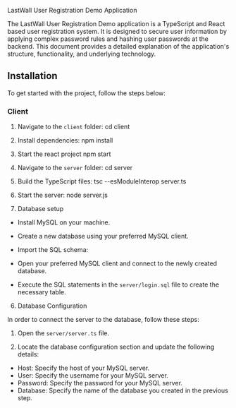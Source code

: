LastWall User Registration Demo Application

The LastWall User Registration Demo application is a TypeScript and React based user registration system. It is designed to secure user information by applying complex password rules and hashing user passwords at the backend. This document provides a detailed explanation of the application's structure, functionality, and underlying technology.

## Installation

To get started with the project, follow the steps below:

### Client

1. Navigate to the `client` folder:
cd client

2. Install dependencies:
npm install

3. Start the react project
npm start

1. Navigate to the `server` folder:
cd server

3. Build the TypeScript files:
tsc --esModuleInterop server.ts

4. Start the server:
node server.js

5. Database setup

- Install MySQL on your machine.

- Create a new database using your preferred MySQL client.

- Import the SQL schema:
- Open your preferred MySQL client and connect to the newly created database.
- Execute the SQL statements in the `server/login.sql` file to create the necessary table.

6. Database Configuration

In order to connect the server to the database, follow these steps:

1. Open the `server/server.ts` file.

2. Locate the database configuration section and update the following details:
- Host: Specify the host of your MySQL server.
- User: Specify the username for your MySQL server.
- Password: Specify the password for your MySQL server.
- Database: Specify the name of the database you created in the previous step.


